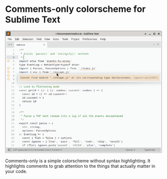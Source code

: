 # Comments-only colorscheme for Sublime Text

![](screenshot.png)

Comments-only is a simple colorscheme without syntax highlighting.
It highlights comments to grab attention to the things that actually matter
in your code.
